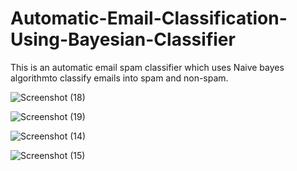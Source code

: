 # Automatic-Email-Classification-Using-Bayesian-Classifier

This is an automatic email spam classifier which uses Naive bayes algorithmto classify emails into spam and non-spam.


![Screenshot (18)](https://user-images.githubusercontent.com/73947033/124454619-51b41c80-dda6-11eb-849a-c7a429fb2402.png)


![Screenshot (19)](https://user-images.githubusercontent.com/73947033/124455397-2bdb4780-dda7-11eb-89fd-de48b0fe206e.png)


![Screenshot (14)](https://user-images.githubusercontent.com/73947033/124455415-31d12880-dda7-11eb-8e08-282179fefbfc.png)


![Screenshot (15)](https://user-images.githubusercontent.com/73947033/124455426-34cc1900-dda7-11eb-9dc0-37b3984153ae.png)
